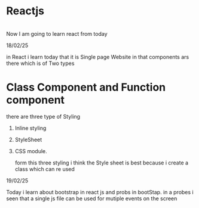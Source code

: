 # Reactjs 
<br> 
Now I am going to learn react from today

18/02/25

in React i learn today that it is Single page Website 
in that components ars there which is of Two types 
<h1>Class Component and Function component</h1>

there are three type of Styling 
1. Inline styling
2. StyleSheet
3. CSS module.

   form this three styling i think the Style sheet is best because i create a class which can re used


  19/02/25

  Today i learn about bootstrap in react js and probs in bootStap.
  in a probes i seen that a single js file can be  used for mutiple events on the screen 
